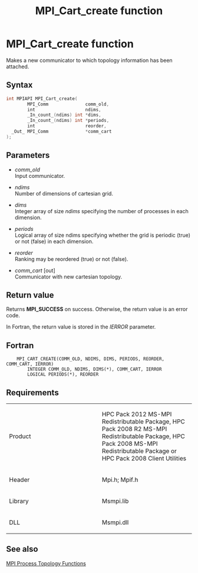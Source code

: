 ﻿---
title: MPI_Cart_create function
TOCTitle: MPI_Cart_create function
ms:assetid: 6d87963c-d013-4944-bd45-78c016477969
ms:mtpsurl: https://msdn.microsoft.com/en-us/library/Dn473246(v=VS.85)
ms:contentKeyID: 59360792
ms.date: 03/28/2018
mtps_version: v=VS.85
f1_keywords:
- MPI_CART_CREATE
- mpif/MPI_Cart_create
- mpi/MPI_CART_CREATE
dev_langs:
- C++
- C
---

# MPI\_Cart\_create function

Makes a new communicator to which topology information has been attached.

## Syntax

``` c++
int MPIAPI MPI_Cart_create(
        MPI_Comm              comm_old,
        int                   ndims,
        _In_count_(ndims) int *dims,
        _In_count_(ndims) int *periods,
        int                   reorder,
  _Out_ MPI_Comm              *comm_cart
);
```

## Parameters

  - *comm\_old*  
    Input communicator.

  - *ndims*  
    Number of dimensions of cartesian grid.

  - *dims*  
    Integer array of size *ndims* specifying the number of processes in each dimension.

  - *periods*  
    Logical array of size ndims specifying whether the grid is periodic (true) or not (false) in each dimension.

  - *reorder*  
    Ranking may be reordered (true) or not (false).

  - *comm\_cart* \[out\]  
    Communicator with new cartesian topology.

## Return value

Returns **MPI\_SUCCESS** on success. Otherwise, the return value is an error code.

In Fortran, the return value is stored in the *IERROR* parameter.

## Fortran

``` FORTRAN
    MPI_CART_CREATE(COMM_OLD, NDIMS, DIMS, PERIODS, REORDER, COMM_CART, IERROR)
        INTEGER COMM_OLD, NDIMS, DIMS(*), COMM_CART, IERROR
        LOGICAL PERIODS(*), REORDER
```

## Requirements

<table>
<colgroup>
<col style="width: 50%" />
<col style="width: 50%" />
</colgroup>
<tbody>
<tr class="odd">
<td><p>Product</p></td>
<td><p>HPC Pack 2012 MS-MPI Redistributable Package, HPC Pack 2008 R2 MS-MPI Redistributable Package, HPC Pack 2008 MS-MPI Redistributable Package or HPC Pack 2008 Client Utilities</p></td>
</tr>
<tr class="even">
<td><p>Header</p></td>
<td>Mpi.h;
Mpif.h</td>
</tr>
<tr class="odd">
<td><p>Library</p></td>
<td>Msmpi.lib</td>
</tr>
<tr class="even">
<td><p>DLL</p></td>
<td>Msmpi.dll</td>
</tr>
</tbody>
</table>


## See also

[MPI Process Topology Functions](mpi-process-topology-functions.md)

